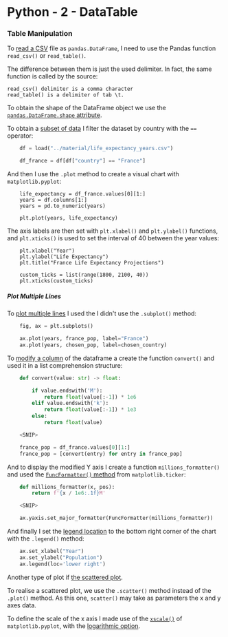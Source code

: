 # Python - 2 - DataTable

### Table Manipulation

To [read a CSV](https://pythonbasics.org/read-csv-with-pandas) file as `pandas.DataFrame`, I need to use the Pandas function `read_csv()` or `read_table()`.

The difference between them is just the used delimiter. In fact, the same function is called by the source:

    read_csv() delimiter is a comma character
    read_table() is a delimiter of tab \t.

To obtain the shape of the DataFrame object we use the [`pandas.DataFrame.shape` attribute](https://pandas.pydata.org/pandas-docs/stable/reference/api/pandas.DataFrame.shape.html).

To obtain a [subset of data](https://pandas.pydata.org/docs/getting_started/intro_tutorials/03_subset_data.html) I filter the dataset by country with the `==` operator:

```python
    df = load("../material/life_expectancy_years.csv")

    df_france = df[df["country"] == "France"]
```
And then I use the `.plot` method to create a visual chart with `matplotlib.pyplot`:

```
    life_expectancy = df_france.values[0][1:]
    years = df.columns[1:]
    years = pd.to_numeric(years)

    plt.plot(years, life_expectancy)
```
The axis labels are then set with `plt.xlabel()` and `plt.ylabel()` functions, and `plt.xticks()` is used to set the interval of 40 between the year values:

```
    plt.xlabel("Year")
    plt.ylabel("Life Expectancy")
    plt.title("France Life Expectancy Projections")

    custom_ticks = list(range(1800, 2100, 40))
    plt.xticks(custom_ticks)
```
##### Plot Multiple Lines

To [plot multiple lines](https://stackoverflow.com/a/40071258) I used the I didn't use the `.subplot()` method:

```python
    fig, ax = plt.subplots()

    ax.plot(years, france_pop, label="France")
    ax.plot(years, chosen_pop, label=chosen_country)
```

To [modify a column](https://stackoverflow.com/a/12605055) of the dataframe a create the function `convert()` and used it in a list comprehension structure:

```python
    def convert(value: str) -> float:

        if value.endswith('M'):
            return float(value[:-1]) * 1e6
        elif value.endswith('k'):
            return float(value[:-1]) * 1e3
        else:
            return float(value)

    <SNIP>

    france_pop = df_france.values[0][1:]
    france_pop = [convert(entry) for entry in france_pop]
```

And to display the modified Y axis I create a function `millions_formatter()` and used the [`FuncFormatter()` method](https://stackoverflow.com/a/40511626) from `matplotlib.ticker`:

```python
    def millions_formatter(x, pos):
        return f'{x / 1e6:.1f}M'

    <SNIP>

    ax.yaxis.set_major_formatter(FuncFormatter(millions_formatter))
```

And finally I set the [legend location](https://stackoverflow.com/questions/59791884/set-the-legend-location-of-a-pandas-plot) to the bottom right corner of the chart with the `.legend()` method:

```python
    ax.set_xlabel("Year")
    ax.set_ylabel("Population")
    ax.legend(loc='lower right')
```

Another type of plot if [the scattered plot](https://matplotlib.org/stable/plot_types/index.html).

To realise a scattered plot, we use the `.scatter()` method instead of the `.plot()` method.
As this one, `scatter()` may take as parameters the x and y axes data.

To define the scale of the x axis I made use of the [`xscale()`](https://matplotlib.org/stable/api/_as_gen/matplotlib.pyplot.xscale.html) of `matplotlib.pyplot`, with the [logarithmic option](https://matplotlib.org/stable/api/_as_gen/matplotlib.pyplot.xscale.html).
